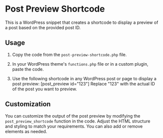 # Post Preview Shortcode

This is a WordPress snippet that creates a shortcode to display a preview of a post based on the provided post ID.

## Usage

1. Copy the code from the `post-preview-shortcode.php` file.

2. In your WordPress theme's `functions.php` file or in a custom plugin, paste the code.

3. Use the following shortcode in any WordPress post or page to display a post preview: [post_preview id="123"]
Replace "123" with the actual ID of the post you want to preview.

## Customization

You can customize the output of the post preview by modifying the `post_preview_shortcode` function in the code. Adjust the HTML structure and styling to match your requirements. You can also add or remove elements as needed.



